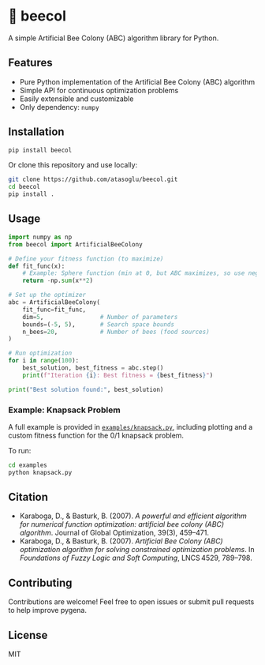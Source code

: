 # :bee: beecol

A simple Artificial Bee Colony (ABC) algorithm library for Python.

## Features

- Pure Python implementation of the Artificial Bee Colony (ABC) algorithm
- Simple API for continuous optimization problems
- Easily extensible and customizable
- Only dependency: `numpy`

## Installation

```bash
pip install beecol
```

Or clone this repository and use locally:

```bash
git clone https://github.com/atasoglu/beecol.git
cd beecol
pip install .
```

## Usage

```python
import numpy as np
from beecol import ArtificialBeeColony

# Define your fitness function (to maximize)
def fit_func(x):
    # Example: Sphere function (min at 0, but ABC maximizes, so use negative)
    return -np.sum(x**2)

# Set up the optimizer
abc = ArtificialBeeColony(
    fit_func=fit_func,
    dim=5,                # Number of parameters
    bounds=(-5, 5),       # Search space bounds
    n_bees=20,            # Number of bees (food sources)
)

# Run optimization
for i in range(100):
    best_solution, best_fitness = abc.step()
    print(f"Iteration {i}: Best fitness = {best_fitness}")

print("Best solution found:", best_solution)
```

### Example: Knapsack Problem

A full example is provided in [`examples/knapsack.py`](examples/knapsack.py), including plotting and a custom fitness function for the 0/1 knapsack problem.

To run:

```bash
cd examples
python knapsack.py
```

## Citation

- Karaboga, D., & Basturk, B. (2007). *A powerful and efficient algorithm for numerical function optimization: artificial bee colony (ABC) algorithm*. Journal of Global Optimization, 39(3), 459–471.
- Karaboga, D., & Basturk, B. (2007). *Artificial Bee Colony (ABC) optimization algorithm for solving constrained optimization problems*. In *Foundations of Fuzzy Logic and Soft Computing*, LNCS 4529, 789–798.


## Contributing

Contributions are welcome! Feel free to open issues or submit pull requests to help improve pygena.

## License

MIT